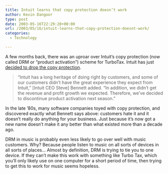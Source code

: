 ```yaml
---
title: Intuit learns that copy protection doesn’t work
author: Kevin Dangoor
type: post
date: 2003-05-16T22:29:20+00:00
url: /2003/05/16/intuit-learns-that-copy-protection-doesnt-work/
categories:
  - Technology

---
```

A few months back, there was an uproar over Intuit&#8217;s copy protection (now called DRM or &#8220;product activation&#8221;) scheme for TurboTax. Intuit has just [decided to drop the copy protection][1].

> &#8220;Intuit has a long heritage of doing right by customers, and some of our customers didn&#8217;t have the great experience they expect from Intuit,&#8221; [Intuit CEO Steve] Bennett added. &#8220;In addition, we didn&#8217;t get the revenue and profit growth we expected. Therefore, we&#8217;ve decided to discontinue product activation next season.&#8221; 

In the late &#8217;80s, many software companies toyed with copy protection, and discovered exactly what Bennett says above: customers hate it and it doesn&#8217;t really do anything for your business. Just because it&#8217;s now got a new name doesn&#8217;t make it any better than what existed more than a decade ago.

DRM in music is probably even less likely to go over well with music customers. Why? Because people listen to music on all sorts of devices in all sorts of places&#8230; Almost by definition, DRM is trying to tie you to one device. If they can&#8217;t make this work with something like Turbo Tax, which you&#8217;ll only likely use on one computer for a short period of time, then trying to get this to work for music seems hopeless.

 [1]: http://www.extremetech.com/article2/0,3973,1088341,00.asp "Intuit Will Discontinue Product Activation"
